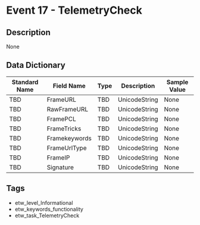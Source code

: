 # Event 17 - TelemetryCheck

## Description
None

## Data Dictionary
|Standard Name|Field Name|Type|Description|Sample Value|
|---|---|---|---|---|
|TBD|FrameURL|TBD|UnicodeString|None|None|
|TBD|RawFrameURL|TBD|UnicodeString|None|None|
|TBD|FramePCL|TBD|UnicodeString|None|None|
|TBD|FrameTricks|TBD|UnicodeString|None|None|
|TBD|Framekeywords|TBD|UnicodeString|None|None|
|TBD|FrameUrlType|TBD|UnicodeString|None|None|
|TBD|FrameIP|TBD|UnicodeString|None|None|
|TBD|Signature|TBD|UnicodeString|None|None|

## Tags
* etw_level_Informational
* etw_keywords_functionality
* etw_task_TelemetryCheck